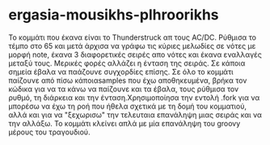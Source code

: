 # ergasia-mousikhs-plhroorikhs

Το κομμάτι που έκανα είναι το Thunderstruck απ τους AC/DC. Ρύθμισα το τέμπο στο 65 και μετά άρχισα να γράφω τις κύριες μελωδίες σε νότες
με μορφή note, έκανα 3 διαφορετικές σειρές απο νότες και έκανα εναλλαγές μεταξύ τους. Μερικές φορές αλλάζει η ένταση της σειράς. Σε κάποια
σημεία έβαλα να παάζουνε συγχορδίες επίσης. Σε όλο το κομμάτι παίζουνε από πίσω κάποιαsamples που έχω αποθηκευμένα, βρήκα τον κώδικα για να
τα κάνω να παίζουνε και τα έβαλα, τους ρύθμισα τον ρυθμό, τη διάρκεια και την ένταση.Χρησιμοποίησα την εντολή .fork για να μπορέσω να έχω
τη ροή που ήθελα σχετικά με τη δομή του κομματιού, αλλά και για να "ξεχωρισω" την τελευταια επανάληψη μιας σειράς και να την αλλάξω. Το
κομμάτι κλείνει απλά με μία επανάληψη του groovy μέρους του τραγουδιού.
